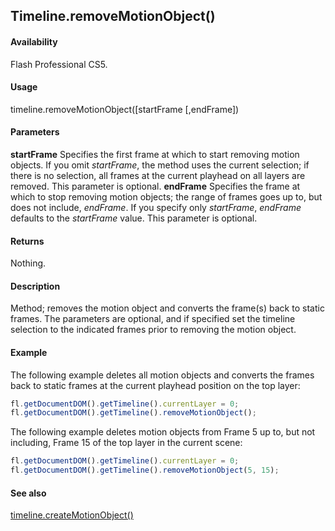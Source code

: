 ## Timeline.removeMotionObject()

#### Availability

Flash Professional CS5.

#### Usage

timeline.removeMotionObject(\[startFrame \[,endFrame\])

#### Parameters

**startFrame** Specifies the first frame at which to start removing motion objects. If you omit *startFrame*, the method uses the current selection; if there is no selection, all frames at the current playhead on all layers are removed. This parameter is optional.
**endFrame** Specifies the frame at which to stop removing motion objects; the range of frames goes up to, but does not include, *endFrame*. If you specify only *startFrame*, *endFrame* defaults to the *startFrame* value. This parameter is optional.

#### Returns

Nothing.

#### Description

Method; removes the motion object and converts the frame(s) back to static frames. The parameters are optional, and if specified set the timeline selection to the indicated frames prior to removing the motion object.

#### Example
The following example deletes all motion objects and converts the frames back to static frames at the current playhead position on the top layer:
```javascript
fl.getDocumentDOM().getTimeline().currentLayer = 0;
fl.getDocumentDOM().getTimeline().removeMotionObject();
```
The following example deletes motion objects from Frame 5 up to, but not including, Frame 15 of the top layer in the current scene:
```javascript
fl.getDocumentDOM().getTimeline().currentLayer = 0;
fl.getDocumentDOM().getTimeline().removeMotionObject(5, 15);
```
#### See also

[timeline.createMotionObject()](../Timeline_object/timeli10.md)

